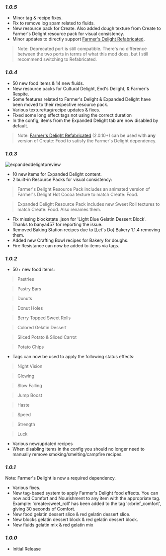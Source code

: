 ### ***1.0.5***
* Minor tag & recipe fixes.
* Fix to remove log spam related to fluids.
* New resource pack for Create. Also added dough texture from Create to Farmer's Delight resource pack for visual consistency.
* Minor updates to directly support [Farmer's Delight Refabricated](https://www.curseforge.com/minecraft/mc-mods/farmers-delight-refabricated
  ).
> Note: Deprecated port is still compatible. There's no difference between the two ports in terms of what this mod does, but I still recommend switching to Refabricated.
### ***1.0.4***
* 50 new food items & 14 new fluids.
* New resource packs for Cultural Delight, End's Delight, & Farmer's Respite.
* Some features related to Farmer's Delight & Expanded Delight have been moved to their respective resource pack. 
* Various texture/tag/recipe updates & fixes.
* Fixed some long effect tags not using the correct duration 
* In the config, items from the Expanded Delight tab are now disabled by default.
>Note: [Farmer's Delight Refabricated](https://www.curseforge.com/minecraft/mc-mods/farmers-delight-refabricated
) (2.0.10+) can be used with **any**  version of Create: Food to satisfy the Farmer's Delight dependency.
### ***1.0.3***

![expandeddelightpreview](https://github.com/AverageAnime/create-food/assets/150550990/edd77810-f6fc-4434-b7f0-063e9b233828)
* 10 new items for Expanded Delight content.
* 2 built-in Resource Packs for visual consistency:
> Farmer's Delight Resource Pack includes an animated version of Farmer's Delight Hot Cocoa texture to match Create: Food.

> Expanded Delight Resource Pack includes new Sweet Roll textures to match Create: Food. Also renames them.
* Fix missing blockstate .json for 'Light Blue Gelatin Dessert Block'. Thanks to banya457 for reporting the issue.
* Removed Baking Station recipes due to [Let's Do] Bakery 1.1.4 removing them.
* Added new Crafting Bowl recipes for Bakery for doughs.
* Fire Resistance can now be added to items via tags.

### ***1.0.2***

* 50+ new food items:
> Pastries

> Pastry Bars

> Donuts

> Donut Holes

> Berry Topped Sweet Rolls

> Colored Gelatin Dessert

> Sliced Potato & Sliced Carrot

> Potato Chips

* Tags can now be used to apply the following status effects:
> Night Vision

> Glowing

> Slow Falling

> Jump Boost

> Haste

> Speed

> Strength

> Luck

* Various new/updated recipes
* When disabling items in the config you should no longer need to manually remove smoking/smelting/campfire recipes.


### ***1.0.1***

Note: Farmer's Delight is now a required dependency.

* Various fixes.
* New tag-based system to apply Farmer's Delight food effects. You can now add Comfort and Nourishment to any item with the appropriate tag. Example: 'create:sweet_roll' has been added to the tag 'c:brief_comfort', giving 30 seconds of Comfort.
* New food gelatin dessert slice & red gelatin dessert slice.
* New blocks gelatin dessert block & red gelatin dessert block.
* New fluids gelatin mix & red gelatin mix

### ***1.0.0***

* Initial Release